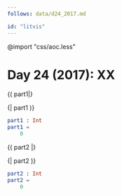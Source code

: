 ```yaml
---
follows: data/d24_2017.md

id: "litvis"
---
```


@import "css/aoc.less"

# Day 24 (2017): XX

{( part1|}

{| part1 )}

```elm {l r}
part1 : Int
part1 =
    0
```

{( part2 |}

{| part2 )}

```elm {l r}
part2 : Int
part2 =
    0
```

